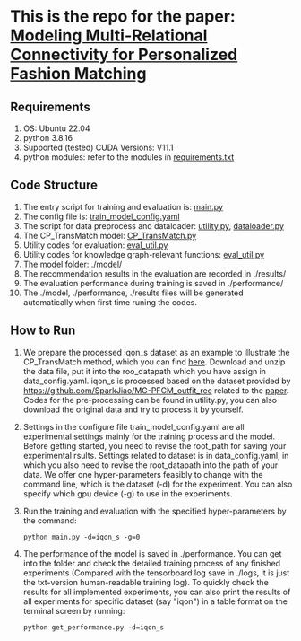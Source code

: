 # This is the repo for the paper: [Modeling Multi-Relational Connectivity for Personalized Fashion Matching](https://dl.acm.org/doi/pdf/10.1145/3581783.3612583)

## Requirements
1. OS: Ubuntu 22.04
2. python 3.8.16
3. Supported (tested) CUDA Versions: V11.1
4. python modules: refer to the modules in [requirements.txt](https://github.com/JoanDING/CP_TransMatch/blob/main/requirements.txt)


## Code Structure
1. The entry script for training and evaluation is: [main.py](https://github.com/JoanDING/CP_TransMatch/blob/main/main.py)
2. The config file is: [train_model_config.yaml](https://github.com/JoanDING/CP_TransMatch/blob/main/config.yaml)
4. The script for data preprocess and dataloader: [utility.py](https://github.com/JoanDING/CP_TransMatch/blob/main/utility.py), [dataloader.py](https://github.com/JoanDING/CP_TransMatch/blob/main/dataloader.py)
5. The CP_TransMatch model: [CP_TransMatch.py](https://github.com/JoanDING/CP_TransMatch/blob/main/CP_TransMatch.py)
6. Utility codes for evaluation: [eval_util.py](https://github.com/JoanDING/CP_TransMatch/blob/main/eval_utils.py)
7. Utility codes for knowledge graph-relevant functions: [eval_util.py](https://github.com/JoanDING/CP_TransMatch/blob/main/kg_utils.py)
8. The model folder: ./model/
9. The recommendation results in the evaluation are recorded in ./results/
10. The evaluation performance during training is saved in ./performance/
11. The ./model, ./performance, ./results files will be generated automatically when first time runing the codes. 


## How to Run
1. We prepare the processed iqon_s dataset as an example to illustrate the CP_TransMatch method, which you can find [here](https://drive.google.com/file/d/1h9GnR354HRUuhufNoJB0YtjedQeduYJE/view?usp=drive_link). Download and unzip the data file, put it into the roo_datapath which you have assign in data_config.yaml. iqon_s is processed based on the dataset provided by <https://github.com/SparkJiao/MG-PFCM_outfit_rec> related to the [paper](https://dl.acm.org/doi/pdf/10.1145/3477495.3532038). Codes for the pre-processing can be found in utility.py, you can also download the original data and try to process it by yourself.
2. Settings in the configure file train_model_config.yaml are all experimental settings mainly for the training process and the model. Before getting started, you need to revise the root_path for saving your experimental rsults. Settings related to dataset is in data_config.yaml, in which you also need to revise the root_datapath into the path of your data. We offer one hyper-parameters feasibly to change with the command line, which is the dataset (-d) for the experiment. You can also specify which gpu device (-g) to use in the experiments. 

3. Run the training and evaluation with the specified hyper-parameters by the command: 
    ```
    python main.py -d=iqon_s -g=0
    ```

4. The performance of the model is saved in ./performance. You can get into the folder and check the detailed training process of any finished experiments (Compared with the tensorboard log save in ./logs, it is just the txt-version human-readable training log). To quickly check the results for all implemented experiments, you can also print the results of all experiments for specific dataset (say "iqon") in a table format on the terminal screen by running: 
    ```
    python get_performance.py -d=iqon_s
    ```
